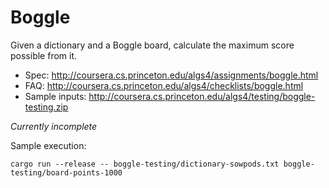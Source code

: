 Boggle
======

Given a dictionary and a Boggle board, calculate the maximum score possible from it.

* Spec: http://coursera.cs.princeton.edu/algs4/assignments/boggle.html
* FAQ: http://coursera.cs.princeton.edu/algs4/checklists/boggle.html
* Sample inputs: http://coursera.cs.princeton.edu/algs4/testing/boggle-testing.zip

*Currently incomplete*

Sample execution:

```
cargo run --release -- boggle-testing/dictionary-sowpods.txt boggle-testing/board-points-1000
```

